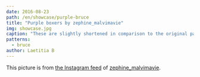 ```yaml
---
date: 2016-08-23
path: /en/showcase/purple-bruce
title: "Purple boxers by zephine_malvimavie"
img: showcase.jpg
caption: "These are slightly shortened in comparison to the original pattern"
patterns:
  - bruce
author: Laetitia B
---
```


This picture is from [the Instagram feed](https://www.instagram.com/p/BJcIzihhz-b-2_3G5FtvtsnUz1ZKoqADYPAyZw0/) of [zephine_malvimavie](https://instagram.com/zephine_malvimavie).